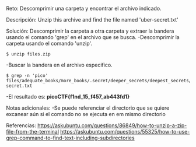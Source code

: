 
Reto:
Descomprimir una carpeta y encontrar el archivo indicado.

Descripción:
Unzip this archive and find the file named 'uber-secret.txt'

Solución:
Descomprimir la carpeta a otra carpeta y extraer la bandera usando el comando 'grep' en el archivo que se busca.
-Descomprimir la carpeta usando el comando 'unzip'.
```
$ unzip files.zip
```
-Buscar la bandera en el archivo especifico.
```
$ grep -n 'pico' files/adequate_books/more_books/.secret/deeper_secrets/deepest_secrets/uber-secret.txt
```

-El resultado es: **picoCTF{f1nd_15_f457_ab443fd1}**

Notas adicionales:
-Se puede referenciar el directorio que se quiere excanear aún si el comando no se ejecuta en em mismo directorio

Referencias:
https://askubuntu.com/questions/86849/how-to-unzip-a-zip-file-from-the-terminal
https://askubuntu.com/questions/55325/how-to-use-grep-command-to-find-text-including-subdirectories